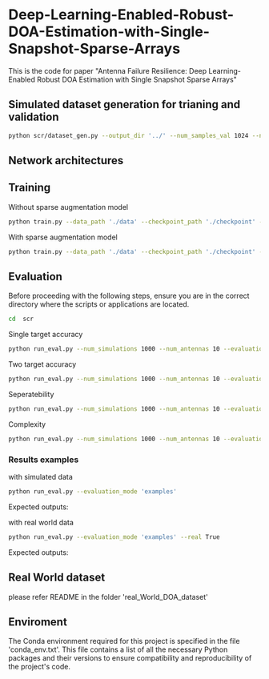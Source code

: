 # Deep-Learning-Enabled-Robust-DOA-Estimation-with-Single-Snapshot-Sparse-Arrays
This is the code for paper "Antenna Failure Resilience: Deep Learning-Enabled Robust DOA Estimation with Single Snapshot Sparse Arrays" 

## Simulated dataset generation for trianing and validation 
``` sh
python scr/dataset_gen.py --output_dir '../' --num_samples_val 1024 --num_samples_train 100000 --N 10 --max_targets 3 
```

## Network architectures 

## Training 
Without sparse augmentation model
```sh
python train.py --data_path './data' --checkpoint_path './checkpoint' --number_elements 10 --output_size 61 --sparsity 0.3 --use_sparse False --learning_rate 0.0001 --batch_size 1024 --epochs 300
```
With sparse augmentation model
``` sh
python train.py --data_path './data' --checkpoint_path './checkpoint' --number_elements 10 --output_size 61 --sparsity 0.3 --use_sparse True --learning_rate 0.0001 --batch_size 1024 --epochs 300
```
## Evaluation 
Before proceeding with the following steps, ensure you are in the correct directory where the scripts or applications are located.
``` sh
cd  scr
```
Single target accuracy
``` sh
python run_eval.py --num_simulations 1000 --num_antennas 10 --evaluation_mode 'accuracy1'
```
Two target accuracy
``` sh
python run_eval.py --num_simulations 1000 --num_antennas 10 --evaluation_mode 'accuracy2'
```
Seperatebility
``` sh
python run_eval.py --num_simulations 1000 --num_antennas 10 --evaluation_mode 'separate'
```
Complexity
``` sh
python run_eval.py --num_simulations 1000 --num_antennas 10 --evaluation_mode 'complexity'
```

### Results examples 
with simulated data 
``` sh
python run_eval.py --evaluation_mode 'examples'
```
Expected outputs:

with real world data 
``` sh
python run_eval.py --evaluation_mode 'examples' --real True
```
Expected outputs:

## Real World dataset 
please refer README in the folder 'real_World_DOA_dataset'

## Enviroment 
The Conda environment required for this project is specified in the file 'conda_env.txt'. This file contains a list of all the necessary Python packages and their versions to ensure compatibility and reproducibility of the project's code.






